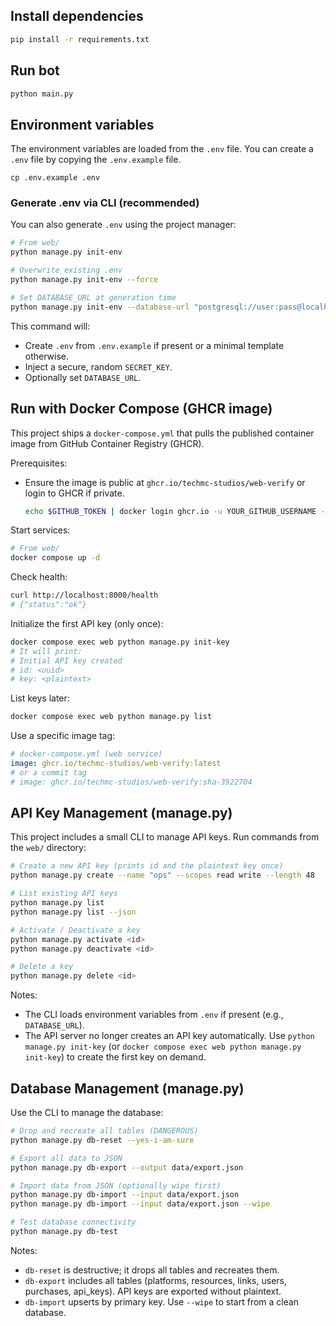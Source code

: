 ## Install dependencies

```bash
pip install -r requirements.txt
```

## Run bot

```bash
python main.py
```

## Environment variables

The environment variables are loaded from the `.env` file. You can create a `.env` file by copying the `.env.example` file.

```
cp .env.example .env
```

### Generate .env via CLI (recommended)

You can also generate `.env` using the project manager:

```bash
# From web/
python manage.py init-env

# Overwrite existing .env
python manage.py init-env --force

# Set DATABASE_URL at generation time
python manage.py init-env --database-url "postgresql://user:pass@localhost:5432/dbname"
```

This command will:
- Create `.env` from `.env.example` if present or a minimal template otherwise.
- Inject a secure, random `SECRET_KEY`.
- Optionally set `DATABASE_URL`.

## Run with Docker Compose (GHCR image)

This project ships a `docker-compose.yml` that pulls the published container image from GitHub Container Registry (GHCR).

Prerequisites:
- Ensure the image is public at `ghcr.io/techmc-studios/web-verify` or login to GHCR if private.
  ```bash
  echo $GITHUB_TOKEN | docker login ghcr.io -u YOUR_GITHUB_USERNAME --password-stdin
  ```

Start services:
```bash
# From web/
docker compose up -d
```

Check health:
```bash
curl http://localhost:8000/health
# {"status":"ok"}
```

Initialize the first API key (only once):
```bash
docker compose exec web python manage.py init-key
# It will print:
# Initial API key created
# id: <uuid>
# key: <plaintext>
```

List keys later:
```bash
docker compose exec web python manage.py list
```

Use a specific image tag:
```yaml
# docker-compose.yml (web service)
image: ghcr.io/techmc-studios/web-verify:latest
# or a commit tag
# image: ghcr.io/techmc-studios/web-verify:sha-3922704
```

## API Key Management (manage.py)

This project includes a small CLI to manage API keys. Run commands from the `web/` directory:

```bash
# Create a new API key (prints id and the plaintext key once)
python manage.py create --name "ops" --scopes read write --length 48

# List existing API keys
python manage.py list
python manage.py list --json

# Activate / Deactivate a key
python manage.py activate <id>
python manage.py deactivate <id>

# Delete a key
python manage.py delete <id>
```

Notes:
- The CLI loads environment variables from `.env` if present (e.g., `DATABASE_URL`).
- The API server no longer creates an API key automatically. Use `python manage.py init-key` (or `docker compose exec web python manage.py init-key`) to create the first key on demand.

## Database Management (manage.py)

Use the CLI to manage the database:

```bash
# Drop and recreate all tables (DANGEROUS)
python manage.py db-reset --yes-i-am-sure

# Export all data to JSON
python manage.py db-export --output data/export.json

# Import data from JSON (optionally wipe first)
python manage.py db-import --input data/export.json
python manage.py db-import --input data/export.json --wipe

# Test database connectivity
python manage.py db-test
```

Notes:
- `db-reset` is destructive; it drops all tables and recreates them.
- `db-export` includes all tables (platforms, resources, links, users, purchases, api_keys). API keys are exported without plaintext.
- `db-import` upserts by primary key. Use `--wipe` to start from a clean database.
